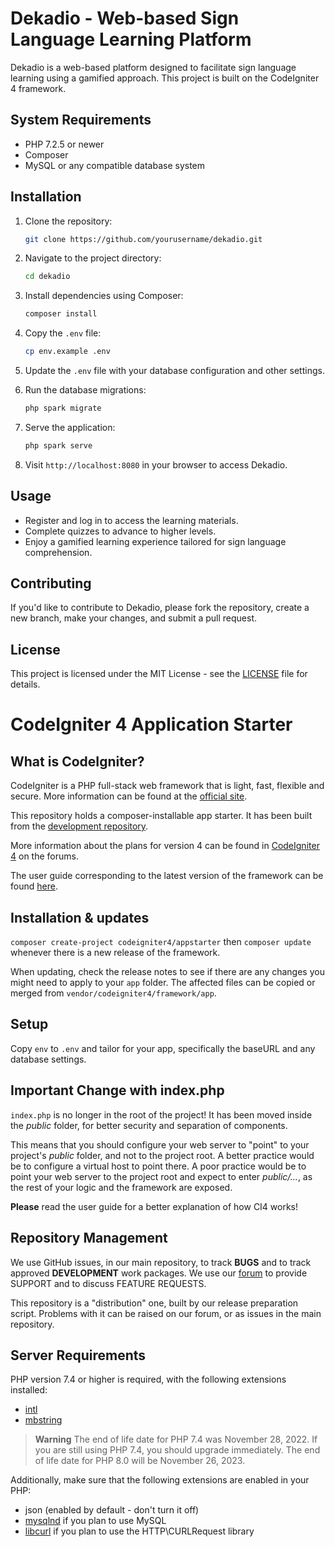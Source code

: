 # Dekadio - Web-based Sign Language Learning Platform

Dekadio is a web-based platform designed to facilitate sign language learning using a gamified approach. This project is built on the CodeIgniter 4 framework.

## System Requirements

- PHP 7.2.5 or newer
- Composer
- MySQL or any compatible database system

## Installation

1. Clone the repository:

    ```bash
    git clone https://github.com/yourusername/dekadio.git
    ```

2. Navigate to the project directory:

    ```bash
    cd dekadio
    ```

3. Install dependencies using Composer:

    ```bash
    composer install
    ```

4. Copy the `.env` file:

    ```bash
    cp env.example .env
    ```

5. Update the `.env` file with your database configuration and other settings.

6. Run the database migrations:

    ```bash
    php spark migrate
    ```

7. Serve the application:

    ```bash
    php spark serve
    ```

8. Visit `http://localhost:8080` in your browser to access Dekadio.

## Usage

- Register and log in to access the learning materials.
- Complete quizzes to advance to higher levels.
- Enjoy a gamified learning experience tailored for sign language comprehension.

## Contributing

If you'd like to contribute to Dekadio, please fork the repository, create a new branch, make your changes, and submit a pull request.

## License

This project is licensed under the MIT License - see the [LICENSE](LICENSE) file for details.



# CodeIgniter 4 Application Starter

## What is CodeIgniter?

CodeIgniter is a PHP full-stack web framework that is light, fast, flexible and secure.
More information can be found at the [official site](https://codeigniter.com).

This repository holds a composer-installable app starter.
It has been built from the
[development repository](https://github.com/codeigniter4/CodeIgniter4).

More information about the plans for version 4 can be found in [CodeIgniter 4](https://forum.codeigniter.com/forumdisplay.php?fid=28) on the forums.

The user guide corresponding to the latest version of the framework can be found
[here](https://codeigniter4.github.io/userguide/).

## Installation & updates

`composer create-project codeigniter4/appstarter` then `composer update` whenever
there is a new release of the framework.

When updating, check the release notes to see if there are any changes you might need to apply
to your `app` folder. The affected files can be copied or merged from
`vendor/codeigniter4/framework/app`.

## Setup

Copy `env` to `.env` and tailor for your app, specifically the baseURL
and any database settings.

## Important Change with index.php

`index.php` is no longer in the root of the project! It has been moved inside the *public* folder,
for better security and separation of components.

This means that you should configure your web server to "point" to your project's *public* folder, and
not to the project root. A better practice would be to configure a virtual host to point there. A poor practice would be to point your web server to the project root and expect to enter *public/...*, as the rest of your logic and the
framework are exposed.

**Please** read the user guide for a better explanation of how CI4 works!

## Repository Management

We use GitHub issues, in our main repository, to track **BUGS** and to track approved **DEVELOPMENT** work packages.
We use our [forum](http://forum.codeigniter.com) to provide SUPPORT and to discuss
FEATURE REQUESTS.

This repository is a "distribution" one, built by our release preparation script.
Problems with it can be raised on our forum, or as issues in the main repository.

## Server Requirements

PHP version 7.4 or higher is required, with the following extensions installed:

- [intl](http://php.net/manual/en/intl.requirements.php)
- [mbstring](http://php.net/manual/en/mbstring.installation.php)

> **Warning**
> The end of life date for PHP 7.4 was November 28, 2022. If you are
> still using PHP 7.4, you should upgrade immediately. The end of life date
> for PHP 8.0 will be November 26, 2023.

Additionally, make sure that the following extensions are enabled in your PHP:

- json (enabled by default - don't turn it off)
- [mysqlnd](http://php.net/manual/en/mysqlnd.install.php) if you plan to use MySQL
- [libcurl](http://php.net/manual/en/curl.requirements.php) if you plan to use the HTTP\CURLRequest library
